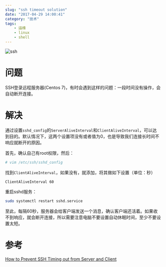```yaml
---
slug: "ssh timeout solution"
date: "2017-04-29 14:00:41"
category: "技术"
tags:
    - 运维
    - linux
    - shell
---
```

![ssh](/images/ssh.png)

# 问题
SSH登录远程服务器(Centos 7)，有时会遇到这样的问题：一段时间没有操作，会自动断开连接。

# 解决
通过设置`sshd_config`的`ServerAliveInterval`和`ClientAliveInterval`，可以达到目的。默认情况下，这两个设置项没有或者值为0，也是导致我们连接长时间不响应就断开的原因。

首先，确认自己有root权限，然后：
``` bash
# vim /etc/ssh/sshd_config
```
找到`ClientAliveInterval`，如果没有，就添加，将其做如下设置（单位：秒）

```
ClientAliveInterval 60
```
重启sshd服务：

``` bash
sudo systemctl restart sshd.service
```
至此，每隔60秒，服务器会给客户端发送一个消息，确认客户端还活着。如果收不到响应，就会断开连接，所以需要注意电脑不要设置自动休眠时间，至少不要设置太短。

# 参考

[How to Prevent SSH Timing out from Server and Client](https://www.ehowstuff.com/prevent-ssh-timing-out/)